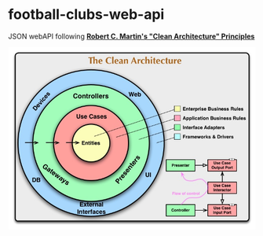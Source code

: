 # football-clubs-web-api

JSON webAPI following **[Robert C. Martin's "Clean Architecture" Principles](https://blog.cleancoder.com/uncle-bob/2012/08/13/the-clean-architecture.html)**

![](./CleanArchitecture.jpg)
